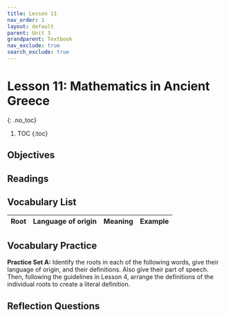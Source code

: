 ```yaml
---
title: Lesson 11
nav_order: 1
layout: default
parent: Unit 3
grandparent: Textbook
nav_exclude: true
search_exclude: true
---
```


# Lesson 11: Mathematics in Ancient Greece
{: .no_toc}

1. TOC
{:toc}

## Objectives

## Readings

## Vocabulary List

| Root          | Language of origin    | Meaning                   | Example           |
| :---:         | :---:                 | :---                      | :---              |

## Vocabulary Practice

**Practice Set A:** Identify the roots in each of the following words, give their language of origin, and their definitions. Also give their part of speech. Then, following the guidelines in Lesson 4, arrange the definitions of the individual roots to create a literal definition.

## Reflection Questions
